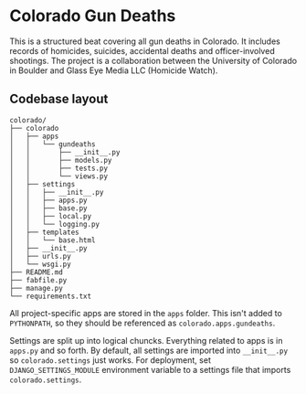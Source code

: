 Colorado Gun Deaths
===================

This is a structured beat covering all gun deaths in Colorado. It includes records of homicides, suicides, accidental deaths and officer-involved shootings. The project is a collaboration between the University of Colorado in Boulder and Glass Eye Media LLC (Homicide Watch).

Codebase layout
---------------

    colorado/
    ├── colorado
    │   ├── apps
    │   │   └── gundeaths
    │   │       ├── __init__.py
    │   │       ├── models.py
    │   │       ├── tests.py
    │   │       └── views.py
    │   ├── settings
    │   │   ├── __init__.py
    │   │   ├── apps.py
    │   │   ├── base.py
    │   │   ├── local.py
    │   │   └── logging.py
    │   ├── templates
    │   │   └── base.html
    │   ├── __init__.py
    │   ├── urls.py
    │   └── wsgi.py
    ├── README.md
    ├── fabfile.py
    ├── manage.py
    └── requirements.txt

All project-specific apps are stored in the `apps` folder. This isn't added to `PYTHONPATH`, so they should be referenced as `colorado.apps.gundeaths`.

Settings are split up into logical chuncks. Everything related to apps is in `apps.py` and so forth. By default, all settings are imported into `__init__.py` so `colorado.settings` just works. For deployment, set `DJANGO_SETTINGS_MODULE` environment variable to a settings file that imports `colorado.settings`.
